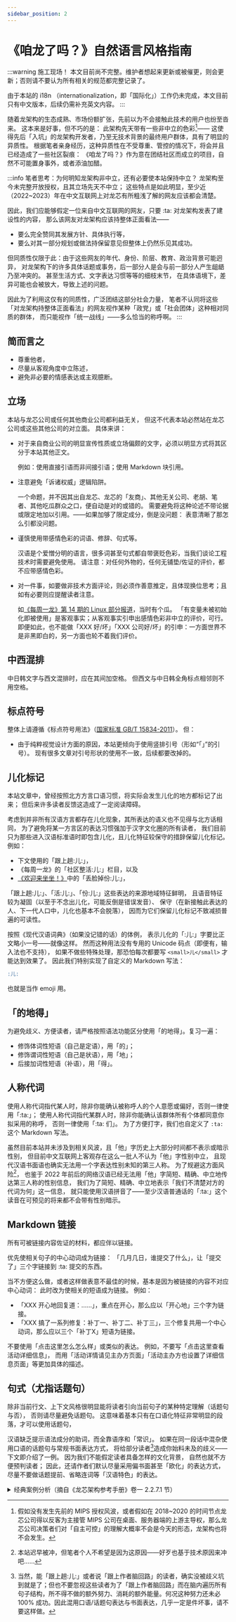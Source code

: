 ```yaml
---
sidebar_position: 2
---
```


# 《咱龙了吗？》自然语言风格指南

:::warning 施工现场！
本文目前尚不完整。维护者想起来更新或被催更，则会更新；否则请不要认为所有相关的规范都完整记录了。

由于本站的 i18n （internationalization，即「国际化」）工作仍未完成，本文目前只有中文版本，后续仍需补充英文内容。
:::

随着龙架构的生态成熟、市场份额扩张，先前以为不会接触此技术的用户也纷至沓来。
这本来是好事，但不巧的是：
此架构先天带有一些非中立的色彩[^politics]——
这使得先后「入坑」的龙架构开发者，乃至无技术背景的最终用户群体，具有了明显的异质性。
根据笔者亲身经历，这种异质性在不受尊重、管控的情况下，将会并且已经造成了一些社区裂痕：
《咱龙了吗？》作为意在团结社区而成立的项目，自然不可能置身事外，或者添油加醋。

:::info 笔者思考：为何明知龙架构非中立，还有必要使本站保持中立？
龙架构至今未完整开放授权，且其立场先天不中立；
这些特点是如此明显，至少近（2022~2023）年在中文互联网上对龙芯有所粗浅了解的网友应该都会清楚。

因此，我们应能够假定一位来自中文互联网的网友，只要 :ta: 对龙架构发表了建设性的内容，
那么该网友对龙架构应该持整体正面看法——

* 要么完全赞同其发展方针、具体执行等，
* 要么对其一部分规划或做法持保留意见但整体上仍然乐见其成功。

但同质性仅限于此：由于这些网友的年代、身份、阶层、教育、政治背景可能迥异，
对龙架构下的许多具体话题或事务，后一部分人是会与前一部分人产生龃龉乃至冲突的。
甚至生活方式、文字表达习惯等等的细枝末节，
在具体语境下，差异可能也会被放大，导致上述的问题。

因此为了利用这仅有的同质性，广泛团结这部分社会力量，
笔者不认同将这些「对龙架构持整体正面看法」的网友视作某种「政党」或「社会团体」这种相对同质的群体，
而只能视作「统一战线」——多么恰当的称呼啊。
:::

[^politics]: 假如没有发生先前的 MIPS 授权风波，或者假如在 2018~2020 的时间节点龙芯公司得以反客为主接管 MIPS 公司在桌面、服务器端的上游主导权，那么龙芯公司决策者们对「自主可控」的理解大概率不会是今天的形态，龙架构也将不会发生。

## 简而言之

* 尊重他者，
* 尽量从客观角度中立陈述，
* 避免非必要的情感表达或主观臆断。

## 立场

本站与龙芯公司或任何其他商业公司都利益无关，
但这不代表本站必然站在龙芯公司或这些其他公司的对立面。
具体来讲：

* 对于来自商业公司的明显宣传性质或立场偏颇的文字，必须以明显方式将其区分于本站其他正文。

  例如：使用直接引语而非间接引语；使用 Markdown 块引用。

* 注意避免「诉诸权威」逻辑陷阱。

  一个命题，并不因其出自龙芯、龙芯的「友商」、其他无关公司、老胡、笔者、其他吃瓜群众之口，便自动是对的或错的。
  需要避免将这种论述不带论据或限定地加以引用。——如果加够了限定成分，倒是没问题：
  表意清晰了那怎么引都没问题。

* 谨慎使用带感情色彩的词语、修辞、句式等。

  汉语是个爱憎分明的语言，很多词甚至句式都自带褒贬色彩，当我们谈论工程技术时需要避免使用。
  请注意：对任何外物的，任何无铺垫/佐证的评价，都不应带感情色彩。

* 对一件事，如要做非技术方面评论，则必须作善意推定，且体现换位思考；且如有必要则应提醒读者注意。

  如[《每周一龙》第 14 期的 Linux 部分报道](/newsletter/this-week-in-loongarch-14/#linux)，当时有个瓜。
  「有变量未被初始化即被使用」是客观事实；从客观事实引申出感情色彩非中立的评价，可行。
  即便如此，也不能做「XXX 好/坏」「XXX 公司好/坏」的引申：一方面世界不是非黑即白的，另一方面也轮不着我们评价。

## 中西混排

中日韩文字与西文混排时，应在其间加空格。
但西文与中日韩全角标点相邻则不用空格。

## 标点符号

整体上请遵循《标点符号用法》（[国家标准 GB/T 15834-2011](http://www.moe.gov.cn/jyb_sjzl/ziliao/A19/201001/W020190128580990138234.pdf)）。
但：

* 由于纯粹视觉设计方面的原因，本站更倾向于使用竖排引号（形如“「」”的引号）。
  现有很多文章对引号形状的使用不一致，后续都要改掉的。

## 儿化标记

本站文章中，曾经按照北方方言口语习惯，将实际会发生儿化的地方都标记了出来；
但后来许多读者反馈这造成了一定阅读障碍。

考虑到并非所有汉语方言都存在儿化现象，其所表达的语义也不见得与北方话相同，
为了避免将某一方言区的表达习惯强加于汉字文化圈的所有读者，
我们目前只为那些进入汉语标准语时即包含儿化，且儿化特征较保守的措辞保留儿化标记。
例如：

* 下文使用的「跟上趟:儿:」，
* 《每周一龙》的「社区整活:儿:」栏目，以及
* [《欢迎来坐坐！》](/blog/welcome/)中的「丢脸掉份:儿:」，

「跟上趟:儿:」、「活:儿:」、「份:儿:」这些表达的来源地域特征鲜明，
且语音特征较为凝固（以至于不念出儿化，可能反倒是错误发音）、
保守（在新接触此表达的人、下一代人口中，儿化也基本不会脱落），
因而为它们保留儿化标记不致减损普遍的可读性。

按照《现代汉语词典》（如果没记错的话）的体例，
表示儿化的「:儿:」字要比正文略小一号——就像这样。
然而这种用法没有专用的 Unicode 码点（即便有，输入法也不支持），
如果不做些特殊处理，那恐怕每次都要写 `<small>儿</small>` 才能达到效果了。
因此我们特别实现了自定义的 Markdown 写法：

```md
:儿:
```

也就是当作 emoji 用。

## 「的地得」

为避免歧义、方便读者，请严格按照语法功能区分使用「的地得」。复习一遍：

* 修饰体词性短语（自己是定语），用「的」；
* 修饰谓词性短语（自己是状语），用「地」；
* 后接加词性短语（补语），用「得」。

## 人称代词

使用人称代词指代某人时，除非你能确认被称呼人的个人意愿或偏好，否则一律使用「:ta:」；
使用人称代词指代某群人时，除非你能确认该群体所有个体都同意你拟采用的称呼，
否则一律使用「:ta: 们」。
为了方便打字，我们也自定义了 `:ta:` 这个 Markdown 写法。

虽然目前本站并未涉及到相关风波，且「他」字历史上大部分时间都不表示或暗示性别，
但目前中文互联网上客观存在这么一批人不认为「他」字性别中立，
且现代汉语书面语也确实无法用一个字表达性别未知的第三人称。
为了规避这方面风险[^risk]，
也鉴于 2022 年前后的网络汉语已经无法用「他」字简短、精确、中立地传达第三人称的性别信息，
我们为了简短、精确、中立地表示「我们不清楚对方的代词为何」这一信息，
就只能使用汉语拼音了——至少汉语普通话的「:ta:」这个读音在可预见的将来都不会带有性别暗示。

[^risk]: 本站迟早被冲，但笔者个人不希望是因为这原因——好歹也基于技术原因来冲吧……

## Markdown 链接

所有可被链接内容佐证的材料，都应伴以链接。

优先使相关句子的中心动词成为链接：
「几月几日，谁<a>提交了</a>什么」，让「提交了」三个字链接到 :ta: 提交的东西。

当不方便这么做，或者这样做表意不最佳的时候，基本是因为被链接的内容不对应中心动词：
此时改为使相关的短语成为链接。
例如：

* 「XXX <a>开心地</a>回复道：……」，重点在开心，那么应以「开心地」三个字为链接。
* 「XXX 搞了一系列修复：<a>补丁一</a>、<a>补丁二</a>、<a>补丁三</a>」，三个修复共用一个中心动词，那么应以三个「补丁X」短语为链接。

不要使用「点击这里怎么怎么样」或类似的表达。
例如，不要写「点击<a>这里</a>查看活动详细信息」，
而用「活动详情请见<a>主办方页面</a>」「活动主办方也<a>设置了</a>详细信息页面」等更加具体的描述。

## 句式（尤指话题句）

除非当前行文、上下文风格很明显能将读者引向当前句子的某种特定理解（话题句与否），
否则请尽量避免话题句。
这意味着基本只有在口语化特征非常明显的段落，才可以使用话题句，

汉语缺乏提示语法成分的助词，而全靠语序和「常识」。
如果在同一段话中混杂使用口语的话题句与常规书面表达方式，
将给部分读者[^why-this-is-unconditionally-bad]造成你始料未及的歧义——下文即介绍了一例。
因为我们不能假定读者具备怎样的文化背景，
自然也就不方便预判读者；
因此，还请作者们默认尽量采用偏书面甚至「欧化」的表达方式，
尽量不要做话题提前、省略连词等「汉语特色」的表达。

[^why-this-is-unconditionally-bad]: 当然，能「跟上趟:儿:」或者说「跟上作者脑回路」的读者，确实没被歧义坑到就是了；但也不要忽视这些读者为了「跟上作者脑回路」而在脑内遍历所有句子结构，所不得不做的额外努力、消耗的额外能量。何况这种努力还未必 100% 成功。因此混用口语/话题句表达与书面表达，几乎一定是件坏事，请不要这样做。

<details>
<summary>经典案例分析（摘自《龙芯架构参考手册》卷一 2.2.7.1 节）</summary>

:::info 原文
`AM*` 原子访存指令如果 `rd` 和 `rj` 的寄存器号相同，则触发指令不存在例外。
:::

笔者印象中 2022 年以来，至少有 3 位开发者没看懂这句话：如果「触发（的）指令」「不存在」例外，那哪些指令存在呢？

对比《手册》英文版对这句话的翻译（有删改；[原文](https://github.com/loongson/LoongArch-Documentation/blob/f05f84435aca5e4d166ed0f147d8e9e9cb30911c/docs/LoongArch-Vol1-EN/basic-integer-instructions/overview-of-basic-integer-instructions/atomic-memory-access-instructions.adoc#L74)有语法错误）：

:::info 译文
If the `AM*` atomic memory access instruction has an `rd` equal to `rj`,
an Instruction Non-defined Exception will be triggered.
:::

哦哦，这是断句问题：「指令不存在例外」是个专有名词。
问问题的同学当时不熟悉龙架构，不知道这回事——
可能他们跳着看《手册》，没发现第 2.1.4 节明确规定了「触发……例外」这个词组的含义，
还介绍了「指令不存在例外」这个概念——
但这个句子本身也并非毫无问题。

它的前半句「……指令如果……寄存器号相同」，其正式书面表达应该是「如果……指令的……寄存器号相同」：
由于作者写作时心里重点在「指令」，这部分便被倒装到话题位置了。
这使读者不自觉地进入口语话题句的「句法解析模式」，
以至于不熟悉专有名词的同学更容易把后半部分理解成「则……不存在例外」了。

:::tip 排版也能帮上忙！
在上例中，英文表述没有理解障碍的原因有两方面：

* 能标记中心动词：
  英文版中「指令不存在例外」很明显是一个整体的名词短语，因为「non-define*d*」一眼就不是中心动词。
  显然，汉语没有类似的语法手段可用，本例的情况下虚词也没合适的。

  在汉语表达中，如果一个句子不被按照话题句式理解，那么本例的问题大概不会出现。
  不巧的是，本例整句的正确理解，只有前半部分是话题句——既无法用语法构造提醒读者，中文书写上也不分词，
  于是没有任何其他手段能标记「指令不存在例外」是个整体了，
  总之在读者缺乏先验知识的前提下，用《手册》的原句表达方式是不可能消解歧义了。
* 能通过大小写等方式传达额外信息：`INE` 作为这个例外的规范、标识符命名，在行文中，其全称也受到了首字母大写的待遇。

  中文虽然没有大小写，但也存在换字体、加粗、下划线等类似手段，而《手册》原文没有使用。

在汉语写作中，虽然我们没得格属标记、非主要动词这些手段用，
但作为排版手段丰富的技术文档，
我们完全也能通过直观、清晰的排版差异来弥补单纯文字表达在语法结构传达方面的不足。
恰好 Docusaurus 3 允许我们借助 [`remark-directive`](https://github.com/remarkjs/remark-directive)
给 Markdown 添加自定义标签了；
只要有人肯贡献代码，这应该是相对更优的解决办法。
:::

</details>
